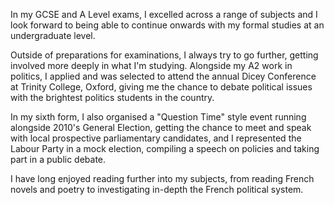 In my GCSE and A Level exams, I excelled across a range of subjects and I look forward to being able to continue onwards with my formal studies at an undergraduate level.

Outside of preparations for examinations, I always try to go further, getting involved more deeply in what I'm studying. Alongside my A2 work in politics, I applied and was selected to attend the annual Dicey Conference at Trinity College, Oxford, giving me the chance to debate political issues with the brightest politics students in the country.

In my sixth form, I also organised a "Question Time" style event running alongside 2010's General Election, getting the chance to meet and speak with local prospective parliamentary candidates, and I represented the Labour Party in a mock election, compiling a speech on policies and taking part in a public debate.

I have long enjoyed reading further into my subjects, from reading French novels and poetry to investigating in-depth the French political system.